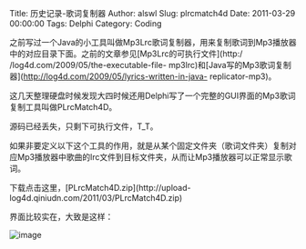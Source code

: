 Title: 历史记录-歌词复制器
Author: alswl
Slug: plrcmatch4d
Date: 2011-03-29 00:00:00
Tags: Delphi
Category: Coding

之前写过一个Java的小工具叫做Mp3Lrc歌词复制器，用来复制歌词到Mp3播放器中的对应目录下面。之前的文章参见[Mp3Lrc的可执行文件](http:/
/log4d.com/2009/05/the-executable-file-
mp3lrc)和[Java写的Mp3歌词复制器](http://log4d.com/2009/05/lyrics-written-in-java-
replicator-mp3)。

这几天整理硬盘时候发现大四时候还用Delphi写了一个完整的GUI界面的Mp3歌词复制工具叫做PLrcMatch4D。

源码已经丢失，只剩下可执行文件，T_T。

如果非要定义以下这个工具的作用，就是从某个固定文件夹（歌词文件夹）复制对应Mp3播放器中歌曲的lrc文件到目标文件夹，从而让Mp3播放器可以正常显示歌词。

下载点击这里，[PLrcMatch4D.zip](http://upload-
log4d.qiniudn.com/2011/03/PLrcMatch4D.zip)

界面比较实在，大致是这样：

![image](http://77g0h6.com1.z0.glb.clouddn.com/2011/03/plrcmatch4d.jpg)

